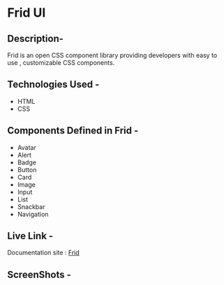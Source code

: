 # Frid UI

## Description- 
Frid is an open CSS component library providing developers with easy to use , customizable CSS components.

## Technologies Used - 
- HTML
- CSS

## Components Defined in Frid - 
- Avatar
- Alert
- Badge
- Button
- Card
- Image
- Input
- List
- Snackbar
- Navigation

## Live Link - 
Documentation site : [Frid](https://frid-ui.netlify.app/document.html)

## ScreenShots - 
